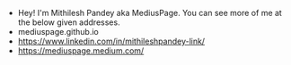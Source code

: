 - Hey! I'm Mithilesh Pandey aka MediusPage. You can see more of me at the below given addresses.
- mediuspage.github.io
- https://www.linkedin.com/in/mithileshpandey-link/ 
- https://mediuspage.medium.com/


<!---
mediuspage/mediuspage is a ✨ special ✨ repository because its `README.md` (this file) appears on your GitHub profile.
You can click the Preview link to take a look at your changes.
--->
